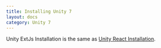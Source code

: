```yaml
---
title: Installing Unity 7
layout: docs
category: Unity 7
---
```

Unity ExtJs Installation is the same as [Unity React Installation](../../unity-react/installation/installing-unity-7.md).
